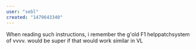 ```yaml
---
user: "sebl"
created: "1479643340"
---
```


When reading such instructions, i remember the g'old F1 helppatchsystem of vvvv. would be super if that would work similar in VL
